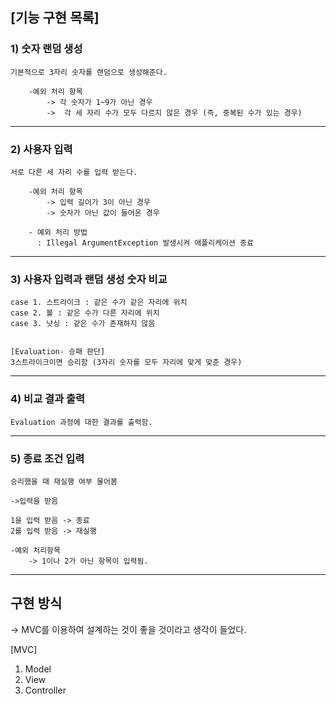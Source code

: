 ## [기능 구현 목록]

### 1) 숫자 랜덤 생성

    기본적으로 3자리 숫자를 랜덤으로 생성해준다.

        -예외 처리 항목
            -> 각 숫자가 1~9가 아닌 경우
            ->  각 세 자리 수가 모두 다르지 않은 경우 (즉, 중복된 수가 있는 경우)

---

### 2) 사용자 입력

    서로 다른 세 자리 수를 입력 받는다.
        
        -예외 처리 항목
            -> 입력 길이가 3이 아닌 경우
            -> 숫자가 아닌 값이 들어온 경우

        - 예외 처리 방법
          : Illegal ArgumentException 발생시켜 애플리케이션 종료

---

### 3) 사용자 입력과 랜덤 생성 숫자 비교

    case 1. 스트라이크 : 같은 수가 같은 자리에 위치
    case 2. 볼 : 같은 수가 다른 자리에 위치
    case 3. 낫싱 : 같은 수가 존재하지 않음


    [Evaluation- 승패 판단]
    3스트라이크이면 승리함 (3자리 숫자를 모두 자리에 맞게 맞춘 경우)

---

### 4) 비교 결과 출력

    Evaluation 과정에 대한 결과를 출력함.

--- 

### 5) 종료 조건 입력

    승리했을 때 재실행 여부 물어봄
    
    ->입력을 받음
    
    1을 입력 받음 -> 종료
    2를 입력 받음 -> 재실행
    
    -예외 처리항목
        -> 1이나 2가 아닌 항목이 입력됨.

----------

## 구현 방식

-> MVC를 이용하여 설계하는 것이 좋을 것이라고 생각이 들었다.

[MVC]

1) Model
2) View
3) Controller